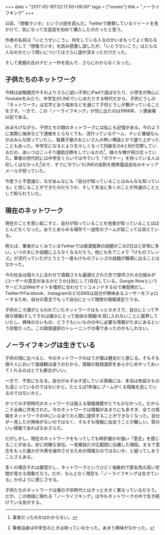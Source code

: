 +++
date = "2017-05-16T22:17:50+09:00"
tags = ["novels"]
title = "ノーライフキング"
+++

以前、『想像ラジオ』という小説を読んだ。Twitterで絶賛しているツイートを見かけて、気になって文芸誌を初めて購入したのだったと思う。

作者の名前は「いとうせいこう」、何をしている人なのかいまもってよく知らない。そして『想像ラジオ』を読み感激し涙したが、「いとうせいこう」はどんな人なのかという問いについてはさらに謎が深まっただけだった。

そして表題の氏のデビュー作を読んで、さらにわからなくなった。

<!--more-->

## 子供たちのネットワーク

今時は幼稚園児やそれよりさらに幼い子供にiPadで遊ばせたり、小学生が熱心にYoutubeをみたり、中学生がLINEでいじめたりする時代だから、子供どうしの「ネットワーク」は文字どおり端末などを通じて子供どうしが繋がっていることをさす。一方で、この『ノーライフキング』が世に出たのは1988年、ソ連崩壊以前である。

おぼろげながら、子供たちの間のネットワークには私にも記憶がある。今のように実際に端末などで連絡をとらなくても、流行っているゲーム、テレビ番組なんかはみんな知っていたし、駄菓子屋のおじいさんの怖い噂話とかで盛り上がったこともあった。中学生になるとより生々しくなって同級生のAとBが交際しているだの、あいつはこっそり援助交際をしているだの[^1]、様々な噂が飛び交っていた。筆者の世代的には中学生くらいでは今でいう「ガラケー」を持っている人は珍しくはなかった[^2]ので、すでに今でいうLINEの役割を携帯電話会社のキャリアメールが担っていた。

[^1]: 事実だったのかはわからない。

[^2]: 筆者自身は中学生のときは持っていなかった。あまり興味がなかった。

今思うと不思議だ、なぜあんなにも「自分が知っていることはみんなも知っている」と信じることができたのだろうか、そして本当に多くのことが共通のこととして知られていた。

## 現在のネットワーク

現在のことを思い起こすと、自分が知っていることを他者が知っていることはほとんどなくなった。ありとあらゆる場所で一過性のブームが起こっては消えている。

例えば、筆者がよくみているTwitterでは痴漢冤罪の話題がこの2日ほど非常に多い。いつのまにか話題に上らなくなるだろう。他にも冬アニメで「けものフレンズ」が流行っていたがとうとう一度もけものフレンズの話題が職場に出ることはなかった。

今の社会は個々人に合わせて情報さえも最適化された形で提供される仕組みが(ユーザーの意志があるかどうかは別にして)存在している。Google NowというサービスはWebサイトを嗜好に合わせてリコメンドするので典型例だし、TwitterやFacebook、InstagramなどのSNSは自分が興味あるユーザーをフォローするため、自分の意志でもって自分にとって理想の情報源足りうる。

子供のころ僕がとらわれていたネットワークはもっとカオスで、自分にとって不快な情報(そしてそれは誰かにとって愉快な情報)を耳に入れないことに疲弊していたし、興味のないもの、どうでもいいものの中に必要な情報がたまにあるという状態だった。この取捨選択のトレーニングの場であったのかもしれない。

## ノーライフキングは生きている

子供の頃に比べると、今のネットワークのほうが僕は健全だと感じる。そもそも個々人において価値観は違うのだから、情報の取捨選択をあらかじめやっておいてくれるのはとても都合がいい。

一方で、不安にもなる。自分がみすみす逃している情報には、本当は有益なものも混じっているのではないかと。たとえば1年後にブームがくる情報を逃しているのではないかと。

かつての子供時代のネットワークは扱える情報規模がとても少なかった。だからこそ全員に共有された。今のネットワークは情報があまりにも多すぎ、全ての情報をネットワークの中にいる全ての人間に提供することができなくなった。自分が一見したが興味がないのではなく、そもそも情報に出会うことが難しい。質のいい情報であればなおさらだ。

だがしかし、現在のネットワークをもってしても時折誰かの強い「意志」を感じることがある。妙に的確な宣伝、一見稚拙だが広範囲に伝播した理屈。まるで意志をもった誰かが大衆を操作させるための情報なのではないか、と疑ってしまうことさえある。

多くの場合それは錯覚だし、ネットワークというひどく抽象的で匿名性の高い空間が見せる現象だろう。だが、なんとなく現在も「ノーライフキングは生きている」かのように感じさせる。

子供たちのネットワークは僕の子供時代とはきっと大きく異なっているだろう。だが、この物語に現れる「ノーライフキング」は今もネットワークの中で生き続けている気がする。
